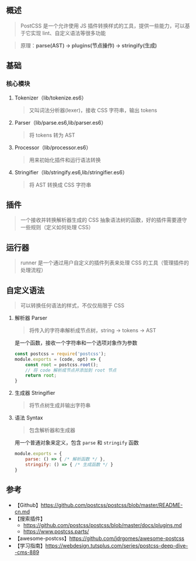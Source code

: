 ## 概述
>PostCSS 是一个允许使用 JS 插件转换样式的工具，提供一些能力，可以基于它实现 lint、自定义语法等很多功能

>原理：**parse(AST) -> plugins(节点操作) -> stringify(生成)**
## 基础
### 核心模块
1. Tokenizer（lib/tokenize.es6）
   >又叫词法分析器(lexer)，接收 CSS 字符串，输出 tokens
2. Parser（lib/parse.es6,lib/parser.es6）
   >将 tokens 转为 AST
3. Processor（lib/processor.es6）
   >用来初始化插件和运行语法转换
4. Stringifier（lib/stringify.es6,lib/stringifier.es6）
   >将 AST 转换成 CSS 字符串

## 插件
>一个接收并转换解析器生成的 CSS 抽象语法树的函数，好的插件需要遵守一些规则（定义如何处理 CSS）

## 运行器
>runner 是一个通过用户自定义的插件列表来处理 CSS 的工具（管理插件的处理流程）

## 自定义语法
>可以转换任何语法的样式，不仅仅局限于 CSS
1. 解析器 Parser
    >将传入的字符串解析成节点树，string -> tokens -> AST   

    是一个函数，接收一个字符串和一个选项对象作为参数
    ```javascript
    const postcss = require('postcss');
    module.exports = (code, opt) => {
        const root = postcss.root();
        // 将 code 解析成节点并添加到 root 节点
        return root;
    }
    ```

2. 生成器 Stringifier
    >将节点树生成并输出字符串

3. 语法 Syntax
    >包含解析器和生成器   

    用一个普通对象来定义，包含 `parse` 和 `stringify` 函数   
    ```javascript
    module.exports = {
        parse: () => { /* 解析函数 */ },
        stringify: () => { /* 生成函数 */ }
    }
    ```

## 参考
* 【Github】https://github.com/postcss/postcss/blob/master/README-cn.md
* 【搜索插件】
    - https://github.com/postcss/postcss/blob/master/docs/plugins.md
    - https://www.postcss.parts/
* 【awesome-postcss】https://github.com/jdrgomes/awesome-postcss
* 【学习指南】https://webdesign.tutsplus.com/series/postcss-deep-dive--cms-889